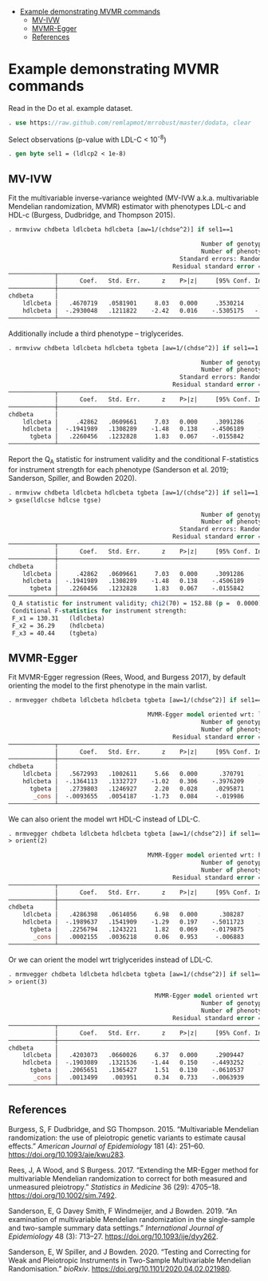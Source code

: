 -   [Example demonstrating MVMR
    commands](#example-demonstrating-mvmr-commands)
    -   [MV-IVW](#mv-ivw)
    -   [MVMR-Egger](#mvmr-egger)
    -   [References](#references)

# Example demonstrating MVMR commands

Read in the Do et al. example dataset.

``` stata
. use https://raw.github.com/remlapmot/mrrobust/master/dodata, clear
```

Select observations (p-value with LDL-C \< 10<sup>-8</sup>)

``` stata
. gen byte sel1 = (ldlcp2 < 1e-8)
```

## MV-IVW

Fit the multivariable inverse-variance weighted (MV-IVW a.k.a.
multivariable Mendelian randomization, MVMR) estimator with phenotypes
LDL-c and HDL-c (Burgess, Dudbridge, and Thompson 2015).

``` stata
. mrmvivw chdbeta ldlcbeta hdlcbeta [aw=1/(chdse^2)] if sel1==1

                                                      Number of genotypes = 73
                                                      Number of phenotypes = 2
                                                Standard errors: Random effect
                                              Residual standard error =  1.514
─────────────┬────────────────────────────────────────────────────────────────
             │      Coef.   Std. Err.      z    P>|z|     [95% Conf. Interval]
─────────────┼────────────────────────────────────────────────────────────────
chdbeta      │
    ldlcbeta │   .4670719   .0581901     8.03   0.000     .3530214    .5811224
    hdlcbeta │  -.2930048   .1211822    -2.42   0.016    -.5305175   -.0554921
─────────────┴────────────────────────────────────────────────────────────────
```

Additionally include a third phenotype – triglycerides.

``` stata
. mrmvivw chdbeta ldlcbeta hdlcbeta tgbeta [aw=1/(chdse^2)] if sel1==1

                                                      Number of genotypes = 73
                                                      Number of phenotypes = 3
                                                Standard errors: Random effect
                                              Residual standard error =  1.490
─────────────┬────────────────────────────────────────────────────────────────
             │      Coef.   Std. Err.      z    P>|z|     [95% Conf. Interval]
─────────────┼────────────────────────────────────────────────────────────────
chdbeta      │
    ldlcbeta │     .42862   .0609661     7.03   0.000     .3091286    .5481113
    hdlcbeta │  -.1941989   .1308289    -1.48   0.138    -.4506189    .0622211
      tgbeta │   .2260456   .1232828     1.83   0.067    -.0155842    .4676755
─────────────┴────────────────────────────────────────────────────────────────
```

Report the Q<sub>A</sub> statistic for instrument validity and the
conditional F-statistics for instrument strength for each phenotype
(Sanderson et al. 2019; Sanderson, Spiller, and Bowden 2020).

``` stata
. mrmvivw chdbeta ldlcbeta hdlcbeta tgbeta [aw=1/(chdse^2)] if sel1==1, ///
> gxse(ldlcse hdlcse tgse)

                                                      Number of genotypes = 73
                                                      Number of phenotypes = 3
                                                Standard errors: Random effect
                                              Residual standard error =  1.490
─────────────┬────────────────────────────────────────────────────────────────
             │      Coef.   Std. Err.      z    P>|z|     [95% Conf. Interval]
─────────────┼────────────────────────────────────────────────────────────────
chdbeta      │
    ldlcbeta │     .42862   .0609661     7.03   0.000     .3091286    .5481113
    hdlcbeta │  -.1941989   .1308289    -1.48   0.138    -.4506189    .0622211
      tgbeta │   .2260456   .1232828     1.83   0.067    -.0155842    .4676755
─────────────┴────────────────────────────────────────────────────────────────
 Q_A statistic for instrument validity; chi2(70) = 152.88 (p =  0.0000)
 Conditional F-statistics for instrument strength:
 F_x1 = 130.31   (ldlcbeta)
 F_x2 = 36.29    (hdlcbeta)
 F_x3 = 40.44    (tgbeta)
```

## MVMR-Egger

Fit MVMR-Egger regression (Rees, Wood, and Burgess 2017), by default
orienting the model to the first phenotype in the main varlist.

``` stata
. mrmvegger chdbeta ldlcbeta hdlcbeta tgbeta [aw=1/(chdse^2)] if sel1==1

                                       MVMR-Egger model oriented wrt: ldlcbeta
                                                      Number of genotypes = 73
                                                      Number of phenotypes = 3
                                              Residual standard error =  1.469
─────────────┬────────────────────────────────────────────────────────────────
             │      Coef.   Std. Err.      z    P>|z|     [95% Conf. Interval]
─────────────┼────────────────────────────────────────────────────────────────
chdbeta      │
    ldlcbeta │   .5672993   .1002611     5.66   0.000      .370791    .7638075
    hdlcbeta │  -.1364113   .1332727    -1.02   0.306    -.3976209    .1247983
      tgbeta │   .2739803   .1246927     2.20   0.028     .0295871    .5183735
       _cons │  -.0093655   .0054187    -1.73   0.084     -.019986     .001255
─────────────┴────────────────────────────────────────────────────────────────
```

We can also orient the model wrt HDL-C instead of LDL-C.

``` stata
. mrmvegger chdbeta ldlcbeta hdlcbeta tgbeta [aw=1/(chdse^2)] if sel1==1, ///
> orient(2)

                                       MVMR-Egger model oriented wrt: hdlcbeta
                                                      Number of genotypes = 73
                                                      Number of phenotypes = 3
                                              Residual standard error =  1.501
─────────────┬────────────────────────────────────────────────────────────────
             │      Coef.   Std. Err.      z    P>|z|     [95% Conf. Interval]
─────────────┼────────────────────────────────────────────────────────────────
chdbeta      │
    ldlcbeta │   .4286398   .0614056     6.98   0.000      .308287    .5489926
    hdlcbeta │  -.1989637   .1541909    -1.29   0.197    -.5011723    .1032449
      tgbeta │   .2256794   .1243221     1.82   0.069    -.0179875    .4693463
       _cons │   .0002155   .0036218     0.06   0.953     -.006883    .0073141
─────────────┴────────────────────────────────────────────────────────────────
```

Or we can orient the model wrt triglycerides instead of LDL-C.

``` stata
. mrmvegger chdbeta ldlcbeta hdlcbeta tgbeta [aw=1/(chdse^2)] if sel1==1, ///
> orient(3)

                                         MVMR-Egger model oriented wrt: tgbeta
                                                      Number of genotypes = 73
                                                      Number of phenotypes = 3
                                              Residual standard error =  1.499
─────────────┬────────────────────────────────────────────────────────────────
             │      Coef.   Std. Err.      z    P>|z|     [95% Conf. Interval]
─────────────┼────────────────────────────────────────────────────────────────
chdbeta      │
    ldlcbeta │   .4203073   .0660026     6.37   0.000     .2909447      .54967
    hdlcbeta │  -.1903089   .1321536    -1.44   0.150    -.4493252    .0687075
      tgbeta │   .2065651   .1365427     1.51   0.130    -.0610537     .474184
       _cons │   .0013499    .003951     0.34   0.733    -.0063939    .0090936
─────────────┴────────────────────────────────────────────────────────────────
```

## References

Burgess, S, F Dudbridge, and SG Thompson. 2015. “Multivariable Mendelian
randomization: the use of pleiotropic genetic variants to estimate
causal effects.” *American Journal of Epidemiology* 181 (4): 251–60.
<https://doi.org/10.1093/aje/kwu283>.

Rees, J, A Wood, and S Burgess. 2017. “Extending the MR-Egger method for
multivariable Mendelian randomization to correct for both measured and
unmeasured pleiotropy.” *Statistics in Medicine* 36 (29): 4705–18.
<https://doi.org/10.1002/sim.7492>.

Sanderson, E, G Davey Smith, F Windmeijer, and J Bowden. 2019. “An
examination of multivariable Mendelian randomization in the
single-sample and two-sample summary data settings.” *International
Journal of Epidemiology* 48 (3): 713–27.
<https://doi.org/10.1093/ije/dyy262>.

Sanderson, E, W Spiller, and J Bowden. 2020. “Testing and Correcting for
Weak and Pleiotropic Instruments in Two-Sample Multivariable Mendelian
Randomisation.” *bioRxiv*. <https://doi.org/10.1101/2020.04.02.021980>.
